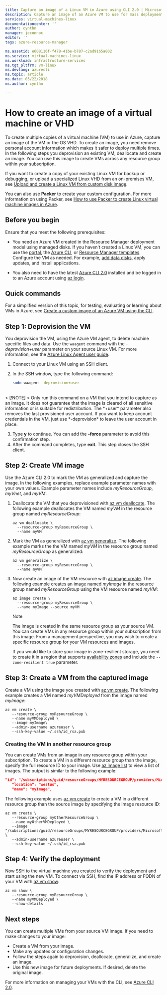 ```yaml
---
title: Capture an image of a Linux VM in Azure using CLI 2.0 | Microsoft Docs
description: Capture an image of an Azure VM to use for mass deployments using the Azure CLI 2.0.
services: virtual-machines-linux
documentationcenter: ''
author: cynthn
manager: jeconnoc
editor: ''
tags: azure-resource-manager

ms.assetid: e608116f-f478-41be-b787-c2ad91b5a802
ms.service: virtual-machines-linux
ms.workload: infrastructure-services
ms.tgt_pltfrm: vm-linux
ms.devlang: azurecli
ms.topic: article
ms.date: 03/22/2018
ms.author: cynthn

---
```

# How to create an image of a virtual machine or VHD

<!-- generalize, image - extended version of the tutorial-->

To create multiple copies of a virtual machine (VM) to use in Azure, capture an image of the VM or the OS VHD. To create an image, you need remove personal account information which makes it safer to deploy multiple times. In the following steps you deprovision an existing VM, deallocate and create an image. You can use this image to create VMs across any resource group within your subscription.

If you want to create a copy of your existing Linux VM for backup or debugging, or upload a specialized Linux VHD from an on-premises VM, see [Upload and create a Linux VM from custom disk image](upload-vhd.md).  

You can also use **Packer** to create your custom configuration. For more information on using Packer, see [How to use Packer to create Linux virtual machine images in Azure](build-image-with-packer.md).


## Before you begin
Ensure that you meet the following prerequisites:

* You need an Azure VM created in the Resource Manager deployment model using managed disks. If you haven't created a Linux VM, you can use the [portal](quick-create-portal.md), the [Azure CLI](quick-create-cli.md), or [Resource Manager templates](create-ssh-secured-vm-from-template.md). Configure the VM as needed. For example, [add data disks](add-disk.md), apply updates, and install applications. 

* You also need to have the latest [Azure CLI 2.0](/cli/azure/install-az-cli2) installed and be logged in to an Azure account using [az login](/cli/azure/reference-index#az_login).

## Quick commands

For a simplified version of this topic, for testing, evaluating or learning about VMs in Azure, see [Create a custom image of an Azure VM using the CLI](tutorial-custom-images.md).


## Step 1: Deprovision the VM
You deprovision the VM, using the Azure VM agent, to delete machine specific files and data. Use the `waagent` command with the *-deprovision+user* parameter on your source Linux VM. For more information, see the [Azure Linux Agent user guide](../extensions/agent-linux.md).

1. Connect to your Linux VM using an SSH client.
2. In the SSH window, type the following command:
   
    ```bash
    sudo waagent -deprovision+user
    ```
<br>
   > [!NOTE]
   > Only run this command on a VM that you intend to capture as an image. It does not guarantee that the image is cleared of all sensitive information or is suitable for redistribution. The *+user* parameter also removes the last provisioned user account. If you want to keep account credentials in the VM, just use *-deprovision* to leave the user account in place.
 
3. Type **y** to continue. You can add the **-force** parameter to avoid this confirmation step.
4. After the command completes, type **exit**. This step closes the SSH client.

## Step 2: Create VM image
Use the Azure CLI 2.0 to mark the VM as generalized and capture the image. In the following examples, replace example parameter names with your own values. Example parameter names include *myResourceGroup*, *myVnet*, and *myVM*.

1. Deallocate the VM that you deprovisioned with [az vm deallocate](/cli//azure/vm#deallocate). The following example deallocates the VM named *myVM* in the resource group named *myResourceGroup*:
   
    ```azurecli
    az vm deallocate \
	  --resource-group myResourceGroup \
	  --name myVM
    ```

2. Mark the VM as generalized with [az vm generalize](/cli//azure/vm#generalize). The following example marks the the VM named *myVM* in the resource group named *myResourceGroup* as generalized:
   
    ```azurecli
    az vm generalize \
	  --resource-group myResourceGroup \
	  --name myVM
    ```

3. Now create an image of the VM resource with [az image create](/cli/azure/image#az_image_create). The following example creates an image named *myImage* in the resource group named *myResourceGroup* using the VM resource named *myVM*:
   
    ```azurecli
    az image create \
	  --resource-group myResourceGroup \
	  --name myImage --source myVM
    ```
   
   > [!NOTE]
   > The image is created in the same resource group as your source VM. You can create VMs in any resource group within your subscription from this image. From a management perspective, you may wish to create a specific resource group for your VM resources and images.
   >
   > If you would like to store your image in zone-resilient storage, you need to create it in a region that supports [availability zones](../../availability-zones/az-overview.md) and include the `--zone-resilient true` parameter.

## Step 3: Create a VM from the captured image
Create a VM using the image you created with [az vm create](/cli/azure/vm#az_vm_create). The following example creates a VM named *myVMDeployed* from the image named *myImage*:

```azurecli
az vm create \
   --resource-group myResourceGroup \
   --name myVMDeployed \
   --image myImage\
   --admin-username azureuser \
   --ssh-key-value ~/.ssh/id_rsa.pub
```

### Creating the VM in another resource group 

You can create VMs from an image in any resource group within your subscription. To create a VM in a different resource group than the image, specify the full resource ID to your image. Use [az image list](/cli/azure/image#az_image_list) to view a list of images. The output is similar to the following example:

```json
"id": "/subscriptions/guid/resourceGroups/MYRESOURCEGROUP/providers/Microsoft.Compute/images/myImage",
   "location": "westus",
   "name": "myImage",
```

The following example uses [az vm create](/cli/azure/vm#az_vm_create) to create a VM in a different resource group than the source image by specifying the image resource ID:

```azurecli
az vm create \
   --resource-group myOtherResourceGroup \
   --name myOtherVMDeployed \
   --image "/subscriptions/guid/resourceGroups/MYRESOURCEGROUP/providers/Microsoft.Compute/images/myImage" \
   --admin-username azureuser \
   --ssh-key-value ~/.ssh/id_rsa.pub
```


## Step 4: Verify the deployment

Now SSH to the virtual machine you created to verify the deployment and start using the new VM. To connect via SSH, find the IP address or FQDN of your VM with [az vm show](/cli/azure/vm#az_vm_show):

```azurecli
az vm show \
   --resource-group myResourceGroup \
   --name myVMDeployed \
   --show-details
```

## Next steps
You can create multiple VMs from your source VM image. If you need to make changes to your image: 

- Create a VM from your image.
- Make any updates or configuration changes.
- Follow the steps again to deprovision, deallocate, generalize, and create an image.
- Use this new image for future deployments. If desired, delete the original image.

For more information on managing your VMs with the CLI, see [Azure CLI 2.0](/cli/azure).

